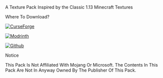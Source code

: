 A Texture Pack Inspired by the Classic 1.13 Minecraft Textures

Where To Download?

[![CurseForge](https://cf.way2muchnoise.eu/title/programmertextures.svg)](https://www.curseforge.com/minecraft/texture-packs/programmertextures)

[![Modrinth](https://img.shields.io/modrinth/v/programmertextures?color=00AF5C&label=Modrinth&style=round&logo=modrinth)](https://www.modrinth.com/resourcepack/programmertextures)

[![Github](https://img.shields.io/github/v/release/KevinDiva/ProgrammerTextures?logo=github&label=Github)](https://github.com/KevinDiva/ProgrammerTextures)

Notice


This Pack Is Not Affiliated With Mojang Or Microsoft.
The Contents In This Pack Are Not In Anyway Owned By The Publisher Of This Pack.

